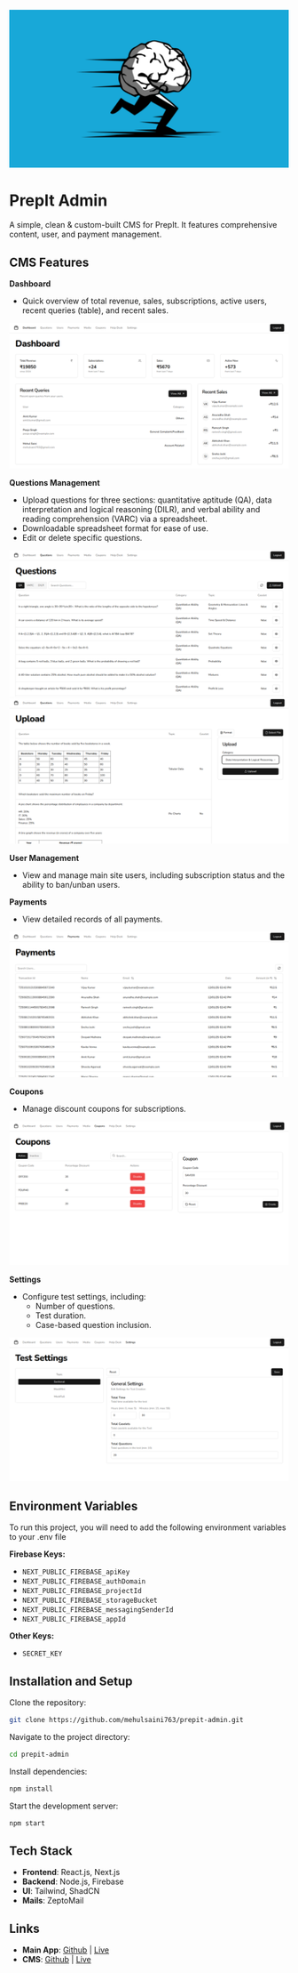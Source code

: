 ![Logo](/public/screenshots/prepit_landscape.png)

# **PrepIt Admin**

A simple, clean & custom-built CMS for PrepIt. It features comprehensive content, user, and payment management.

## **CMS Features**

**Dashboard**
   - Quick overview of total revenue, sales, subscriptions, active users, recent queries (table), and recent sales.

   ![Dashboard Overview](/public/screenshots/dashboard.png)

**Questions Management**
   - Upload questions for three sections: quantitative aptitude (QA), data interpretation and logical reasoning (DILR), and verbal ability and reading comprehension (VARC) via a spreadsheet.
   - Downloadable spreadsheet format for ease of use.
   - Edit or delete specific questions.

   ![Questions Management](/public/screenshots/questions1.png)
   ![Questions Management](/public/screenshots/questions2.png)

**User Management**
   - View and manage main site users, including subscription status and the ability to ban/unban users.

**Payments**
   - View detailed records of all payments.

   ![Payments Management](/public/screenshots/payments.png)

**Coupons**
   - Manage discount coupons for subscriptions.

   ![Coupons Management](/public/screenshots/coupons.png)

**Settings**
   - Configure test settings, including:
     - Number of questions.
     - Test duration.
     - Case-based question inclusion.

   ![Test Settings](/public/screenshots/settings.png)

## Environment Variables

To run this project, you will need to add the following environment variables to your .env file

**Firebase Keys:**
- `NEXT_PUBLIC_FIREBASE_apiKey`
- `NEXT_PUBLIC_FIREBASE_authDomain`
- `NEXT_PUBLIC_FIREBASE_projectId`
- `NEXT_PUBLIC_FIREBASE_storageBucket`
- `NEXT_PUBLIC_FIREBASE_messagingSenderId`
- `NEXT_PUBLIC_FIREBASE_appId`

**Other Keys:**
- `SECRET_KEY`
## Installation and Setup

Clone the repository:

```bash
git clone https://github.com/mehulsaini763/prepit-admin.git
```
Navigate to the project directory:

```bash
cd prepit-admin
```

Install dependencies:

```bash
npm install
```

Start the development server:

```bash
npm start
```
## **Tech Stack**
- **Frontend**: React.js, Next.js
- **Backend**: Node.js, Firebase
- **UI**: Tailwind, ShadCN
- **Mails**: ZeptoMail 

## Links

-  **Main App**: [Github](https://github.com/mehulsaini763/prepit) | [Live](https://prepit.vercel.app/) 
- **CMS**: [Github](https://github.com/mehulsaini763/prepit-admin) | [Live](https://prepit-admin.vercel.app/) 